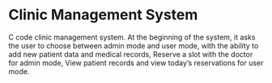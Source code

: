 # Clinic Management System
C code clinic management system. At the beginning of the system, it asks the user to choose between admin mode and user mode, with the ability to add new patient data and medical records, Reserve a slot with the doctor for admin mode, View patient records and view today’s reservations for user mode.
